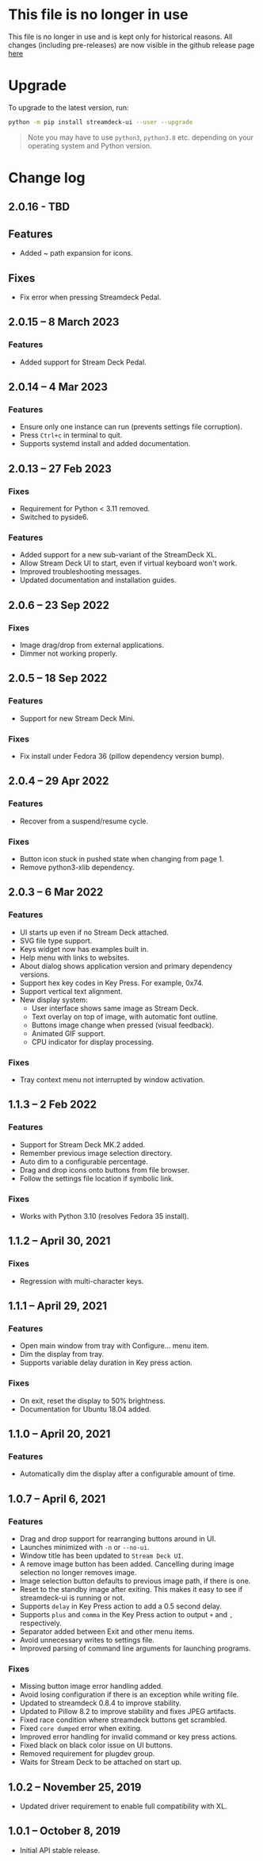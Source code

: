 # This file is no longer in use

This file is no longer in use and is kept only for historical reasons.
All changes (including pre-releases) are now visible in the github release page [here](https://github.com/streamdeck-linux-gui/streamdeck-linux-gui/releases)

# Upgrade

To upgrade to the latest version, run:

```bash
python -m pip install streamdeck-ui --user --upgrade
```

> Note you may have to use `python3`, `python3.8` etc. depending on your operating system and Python version.

# Change log

## 2.0.16 - TBD

## Features

- Added ~ path expansion for icons.

## Fixes

- Fix error when pressing Streamdeck Pedal.

## 2.0.15 – 8 March 2023

### Features

- Added support for Stream Deck Pedal.

## 2.0.14 – 4 Mar 2023

### Features

- Ensure only one instance can run (prevents settings file corruption).
- Press `Ctrl+c` in terminal to quit.
- Supports systemd install and added documentation.

## 2.0.13 – 27 Feb 2023

### Fixes

- Requirement for Python < 3.11 removed.
- Switched to pyside6.

### Features

- Added support for a new sub-variant of the StreamDeck XL.
- Allow Stream Deck UI to start, even if virtual keyboard won't work.
- Improved troubleshooting messages.
- Updated documentation and installation guides.

## 2.0.6 – 23 Sep 2022

### Fixes

- Image drag/drop from external applications.
- Dimmer not working properly.

## 2.0.5 – 18 Sep 2022

### Features

- Support for new Stream Deck Mini.

### Fixes

- Fix install under Fedora 36 (pillow dependency version bump).

## 2.0.4 – 29 Apr 2022

### Features

- Recover from a suspend/resume cycle.

### Fixes

- Button icon stuck in pushed state when changing from page 1.
- Remove python3-xlib dependency.

## 2.0.3 – 6 Mar 2022

### Features

- UI starts up even if no Stream Deck attached.
- SVG file type support.
- Keys widget now has examples built in.
- Help menu with links to websites.
- About dialog shows application version and primary dependency versions.
- Support hex key codes in Key Press. For example, 0x74.
- Support vertical text alignment.
- New display system:
  - User interface shows same image as Stream Deck.
  - Text overlay on top of image, with automatic font outline.
  - Buttons image change when pressed (visual feedback).
  - Animated GIF support.
  - CPU indicator for display processing.

### Fixes

- Tray context menu not interrupted by window activation.

## 1.1.3 – 2 Feb 2022

### Features

- Support for Stream Deck MK.2 added.
- Remember previous image selection directory.
- Auto dim to a configurable percentage.
- Drag and drop icons onto buttons from file browser.
- Follow the settings file location if symbolic link.

### Fixes

- Works with Python 3.10 (resolves Fedora 35 install).

## 1.1.2 – April 30, 2021

### Fixes

- Regression with multi-character keys.

## 1.1.1 – April 29, 2021

### Features

- Open main window from tray with Configure… menu item.
- Dim the display from tray.
- Supports variable delay duration in Key press action.

### Fixes

- On exit, reset the display to 50% brightness.
- Documentation for Ubuntu 18.04 added.

## 1.1.0 – April 20, 2021

### Features

- Automatically dim the display after a configurable amount of time.

## 1.0.7 – April 6, 2021

### Features

- Drag and drop support for rearranging buttons around in UI.
- Launches minimized with `-n` or `--no-ui`.
- Window title has been updated to `Stream Deck UI`.
- A remove image button has been added. Cancelling during image selection no longer removes image.
- Image selection button defaults to previous image path, if there is one.
- Reset to the standby image after exiting. This makes it easy to see if streamdeck-ui is running or not.
- Supports `delay` in Key Press action to add a 0.5 second delay.
- Supports `plus` and `comma` in the Key Press action to output `+` and `,` respectively.
- Separator added between Exit and other menu items.
- Avoid unnecessary writes to settings file.
- Improved parsing of command line arguments for launching programs.

### Fixes

- Missing button image error handling added.
- Avoid losing configuration if there is an exception while writing file.
- Updated to streamdeck 0.8.4 to improve stability.
- Updated to Pillow 8.2 to improve stability and fixes JPEG artifacts.
- Fixed race condition where streamdeck buttons get scrambled.
- Fixed `core dumped` error when exiting.
- Improved error handling for invalid command or key press actions.
- Fixed black on black color issue on UI buttons.
- Removed requirement for plugdev group.
- Waits for Stream Deck to be attached on start up.

## 1.0.2 – November 25, 2019

- Updated driver requirement to enable full compatibility with XL.

## 1.0.1 – October 8, 2019

- Initial API stable release.
